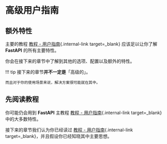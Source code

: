 # 高级用户指南

## 额外特性

主要的教程 [教程 - 用户指南](../tutorial/index.md){.internal-link target=_blank} 应该足以让你了解 **FastAPI** 的所有主要特性。

你会在接下来的章节中了解到其他的选项、配置以及额外的特性。

!!! tip
    接下来的章节**并不一定是**「高级的」。

    而且对于你的使用场景来说，解决方案很可能就在其中。

## 先阅读教程

你可能仍会用到 **FastAPI** 主教程 [教程 - 用户指南](../tutorial/index.md){.internal-link target=_blank} 中的大多数特性。

接下来的章节我们认为你已经读过 [教程 - 用户指南](../tutorial/index.md){.internal-link target=_blank}，并且假设你已经知晓其中主要思想。
